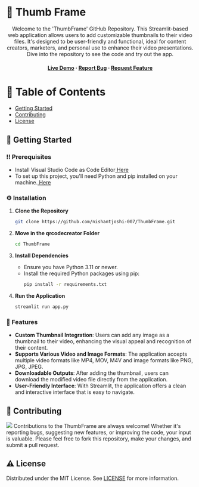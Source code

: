 # :star2: Thumb Frame
<div align='center'>
Welcome to the 'ThumbFrame' GitHub Repository. This Streamlit-based web application allows users to add customizable thumbnails to their video files. It's designed to be user-friendly and functional, ideal for content creators, marketers, and personal use to enhance their video presentations. Dive into the repository to see the code and try out the app.
<h4> <a href="https://thumbframe.streamlit.app/">Live Demo</a> <span> · </span> <a href="https://github.com/nishantjoshi-007/ThumbFrame/issues">Report Bug</a> <span> · </span> <a href="https://github.com/nishantjoshi-007/ThumbFrame/issues">Request Feature</a> </h4>
</div>

# :notebook_with_decorative_cover: Table of Contents
- [Getting Started](#toolbox-getting-started)
- [Contributing](#wave-contributing)
- [License](#warning-license)

## :toolbox: Getting Started

### :bangbang: Prerequisites
- Install Visual Studio Code as Code Editor<a href="https://code.visualstudio.com/Download"> Here</a>
- To set up this project, you'll need Python and pip installed on your machine.<a href="https://www.python.org/downloads/"> Here</a>

### :gear: Installation
1. **Clone the Repository**
   ```bash
   git clone https://github.com/nishantjoshi-007/ThumbFrame.git
   ```
2. **Move in the qrcodecreator Folder**
   ```bash
   cd ThumbFrame
   ```
   
3. **Install Dependencies**
   - Ensure you have Python 3.11 or newer.
   - Install the required Python packages using pip:
     ```bash
     pip install -r requirements.txt
     ```

4. **Run the Application**
   ```bash
   streamlit run app.py
   ```

### :dart: Features
- **Custom Thumbnail Integration**: Users can add any image as a thumbnail to their video, enhancing the visual appeal and recognition of their content.
- **Supports Various Video and Image Formats**: The application accepts multiple video formats like MP4, MOV, M4V and image formats like PNG, JPG, JPEG.
- **Downloadable Outputs**: After adding the thumbnail, users can download the modified video file directly from the application.
- **User-Friendly Interface**: With Streamlit, the application offers a clean and interactive interface that is easy to navigate.

## :wave: Contributing
<img src="https://contrib.rocks/image?repo=Louis3797/awesome-readme-template" /> Contributions to the ThumbFrame are always welcome! Whether it's reporting bugs, suggesting new features, or improving the code, your input is valuable. Please feel free to fork this repository, make your changes, and submit a pull request.

## :warning: License
Distributed under the MIT License. See <a href="https://github.com/nishantjoshi-007/ThumbFrame/blob/main/LICENSE">LICENSE</a> for more information.
